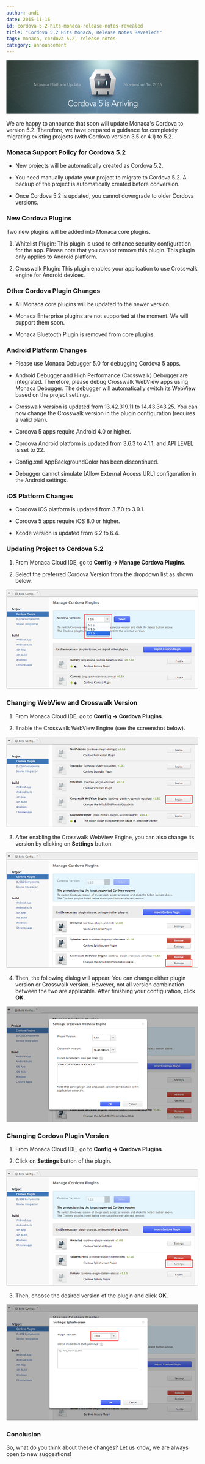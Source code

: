 ```yaml
---
author: andi
date: 2015-11-16
id: cordova-5-2-hits-monaca-release-notes-revealed
title: "Cordova 5.2 Hits Monaca, Release Notes Revealed!"
tags: monaca, cordova 5.2, release notes
category: announcement
---
```


![Cordova 5.2 Hits Monaca, Release Notes Revealed!](/blog/content/images/2015/Nov/cordova-main.png)

We are happy to announce that soon will update Monaca's Cordova to version 5.2. Therefore, we have prepared a guidance for completely migrating existing projects (with Cordova version 3.5 or 4.1) to 5.2.

<!-- more -->

### Monaca Support Policy for Cordova 5.2

* New projects will be automatically created as Cordova 5.2.

* You need manually update your project to migrate to Cordova 5.2. A backup of the project is automatically created before conversion.

* Once Cordova 5.2 is updated, you cannot downgrade to older Cordova versions.

### New Cordova Plugins

Two new plugins will be added into Monaca core plugins.

1) Whitelist Plugin: This plugin is used to enhance security configuration for the app. Please note that you cannot remove this plugin. This plugin only applies to Android platform.

2) Crosswalk Plugin: This plugin enables your application to use Crosswalk engine for Android devices.

### Other Cordova Plugin Changes

* All Monaca core plugins will be updated to the newer version.

* Monaca Enterprise plugins are not supported at the moment. We will support them soon.

* Monaca Bluetooth Plugin is removed from core plugins.

### Android Platform Changes

* Please use Monaca Debugger 5.0 for debugging Cordova 5 apps.

* Android Debugger and High Performance (Crosswalk) Debugger are integrated. Therefore, please debug Crosswalk WebView apps using Monaca Debugger. The debugger will automatically switch its WebView based on the project settings.

* Crosswalk version is updated from 13.42.319.11 to 14.43.343.25. You can now change the Crosswalk version in the plugin configuration (requires a valid plan).

* Cordova 5 apps require Android 4.0 or higher.

* Cordova Android platform is updated from 3.6.3 to 4.1.1, and API LEVEL is set to 22.

* Config.xml AppBackgroundColor has been discontinued.

* Debugger cannot simulate [Allow External Access URL] configuration in the Android settings.

### iOS Platform Changes

* Cordova iOS platform is updated from 3.7.0 to 3.9.1.

* Cordova 5 apps require iOS 8.0 or higher.

* Xcode version is updated from 6.2 to 6.4.

### Updating Project to Cordova 5.2

1) From Monaca Cloud IDE, go to **Config → Manage Cordova Plugins**.

2) Select the preferred Cordova Version from the dropdown list as shown below.

![change-cordova1](/blog/content/images/2015/Nov/change-cordova1.png)

### Changing WebView and Crosswalk Version

1) From Monaca Cloud IDE, go to **Config → Cordova Plugins**.

2) Enable the Crosswalk WebView Engine (see the screenshot below).

![change-cordova2](/blog/content/images/2015/Nov/change-cordova2.png)

3) After enabling the Crosswalk WebView Engine, you can also change its version by clicking on **Settings** button.

![change-cordova3](/blog/content/images/2015/Nov/change-cordova3.png)

4) Then, the following dialog will appear. You can change either plugin version or Crosswalk version. However, not all version combination between the two are applicable. After finishing your configuration, click **OK**.

![change-cordova4](/blog/content/images/2015/Nov/change-cordova4.png)

### Changing Cordova Plugin Version

1) From Monaca Cloud IDE, go to **Config → Cordova Plugins**.

2) Click on **Settings** button of the plugin.

![change-cordova5](/blog/content/images/2015/Nov/change-cordova5.png)

3) Then, choose the desired version of the plugin and click **OK**.

![change-cordova6](/blog/content/images/2015/Nov/change-cordova6.png)

### Conclusion

So, what do you think about these changes? Let us know, we are always open to new suggestions!

